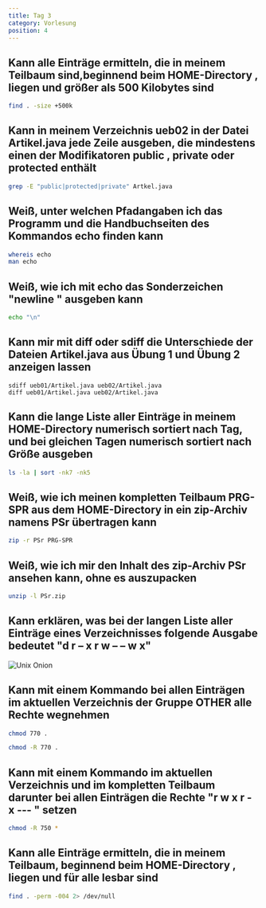 ```yaml
---
title: Tag 3
category: Vorlesung
position: 4
---
```

## Kann alle Einträge ermitteln, die in meinem Teilbaum sind,beginnend beim HOME-Directory , liegen und größer als 500 Kilobytes sind

```bash
find . -size +500k
```

## Kann in meinem Verzeichnis ueb02 in der Datei Artikel.java jede Zeile ausgeben, die mindestens einen der Modifikatoren public , private oder protected enthält

```bash
grep -E "public|protected|private" Artkel.java
```

## Weiß, unter welchen Pfadangaben ich das Programm und die Handbuchseiten des Kommandos echo finden kann

```bash
whereis echo
man echo
```

## Weiß, wie ich mit echo das Sonderzeichen "newline " ausgeben kann

```bash
echo "\n"
```

## Kann mir mit diff oder sdiff die Unterschiede der Dateien Artikel.java aus Übung 1 und Übung 2 anzeigen lassen

```
sdiff ueb01/Artikel.java ueb02/Artikel.java
diff ueb01/Artikel.java ueb02/Artikel.java
```

## Kann die lange Liste aller Einträge in meinem HOME-Directory numerisch sortiert nach Tag, und bei gleichen Tagen numerisch sortiert nach Größe ausgeben

```bash
ls -la | sort -nk7 -nk5
```

## Weiß, wie ich meinen kompletten Teilbaum PRG-SPR aus dem HOME-Directory in ein zip-Archiv namens PSr übertragen kann

```bash
zip -r PSr PRG-SPR
```

## Weiß, wie ich mir den Inhalt des zip-Archiv PSr ansehen kann, ohne es auszupacken

```bash
unzip -l PSr.zip
```

## Kann erklären, was bei der langen Liste aller Einträge eines Verzeichnisses folgende Ausgabe bedeutet "d r – x r w – – w x"

![Unix Onion](rechte-notation.jpg)

## Kann mit einem Kommando bei allen Einträgen im aktuellen Verzeichnis der Gruppe OTHER alle Rechte wegnehmen

```bash
chmod 770 .
```

```bash
chmod -R 770 .
```

## Kann mit einem Kommando im aktuellen Verzeichnis und im kompletten Teilbaum darunter bei allen Einträgen die Rechte "r w x r - x --- " setzen

```bash
chmod -R 750 *
```

## Kann alle Einträge ermitteln, die in meinem Teilbaum, beginnend beim HOME-Directory , liegen und für alle lesbar sind

```bash
find . -perm -004 2> /dev/null
```
